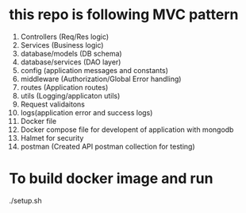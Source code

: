 
# this repo is following MVC pattern

1. Controllers (Req/Res logic)
2. Services (Business logic)
3. database/models (DB schema)
4. database/services (DAO layer)
5. config (application messages and constants)
6. middleware (Authorization/Global Error handling)
7. routes (Application routes)
8. utils (Logging/applicaton utils)
9. Request validaitons
10. logs(application error and success logs)
11. Docker file 
12. Docker compose file for developent of application with mongodb
13. Halmet for security
14. postman (Created API postman collection for testing)

# To build docker image and run
./setup.sh